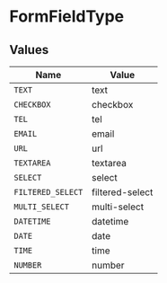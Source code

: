 # FormFieldType


## Values

| Name              | Value             |
| ----------------- | ----------------- |
| `TEXT`            | text              |
| `CHECKBOX`        | checkbox          |
| `TEL`             | tel               |
| `EMAIL`           | email             |
| `URL`             | url               |
| `TEXTAREA`        | textarea          |
| `SELECT`          | select            |
| `FILTERED_SELECT` | filtered-select   |
| `MULTI_SELECT`    | multi-select      |
| `DATETIME`        | datetime          |
| `DATE`            | date              |
| `TIME`            | time              |
| `NUMBER`          | number            |